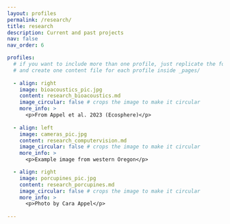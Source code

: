 ```yaml
---
layout: profiles
permalink: /research/
title: research
description: Current and past projects
nav: false
nav_order: 6

profiles:
  # if you want to include more than one profile, just replicate the following block
  # and create one content file for each profile inside _pages/
  
  - align: right
    image: bioacoustics_pic.jpg
    content: research_bioacoustics.md
    image_circular: false # crops the image to make it circular
    more_info: >
      <p>From Appel et al. 2023 (Ecosphere)</p>
      
  - align: left
    image: cameras_pic.jpg
    content: research_computervision.md
    image_circular: false # crops the image to make it circular
    more_info: >
      <p>Example image from western Oregon</p>

  - align: right
    image: porcupines_pic.jpg
    content: research_porcupines.md
    image_circular: false # crops the image to make it circular
    more_info: >
      <p>Photo by Cara Appel</p>
      
---
```


